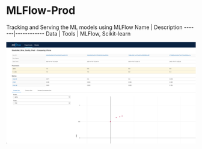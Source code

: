 # MLFlow-Prod
Tracking and Serving the ML models using MLFlow
Name   | Description
-------|------------
Data   | 
Tools  | MLFlow, Scikit-learn


<img src="https://github.com/karthikkaiplody/MLFlow-Prod/blob/main/MLFlow_Dashboard.png">
